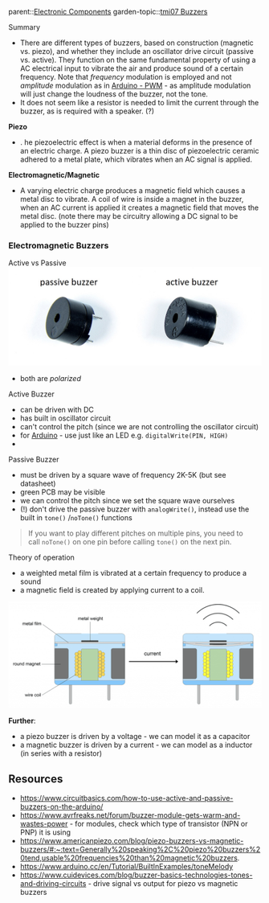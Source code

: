 parent::[Electronic Components](Electronic%20Components.md)
garden-topic::[tmi07 Buzzers](Personal%20Folders/that_marouk_ish/code/tmi07%20Buzzers.md)

Summary
- There are different types of buzzers, based on construction (magnetic vs. piezo), and whether they include an oscillator drive circuit (passive vs. active). They function on the same fundamental property of using a AC electrical input to vibrate the air and produce sound of a certain frequency. Note that _frequency_ modulation is employed and not _amplitude_ modulation as in [Arduino - PWM](Arduino%20-%20PWM.md) - as amplitude modulation will just change the loudness of the buzzer, not the tone.
- It does not seem like a resistor is needed to limit the current through the buzzer, as is required with a speaker. (?)

**Piezo**
- . he piezoelectric effect is when a material deforms in the presence of an electric charge. A piezo buzzer is a thin disc of piezoelectric ceramic adhered to a metal plate, which vibrates when an AC signal is applied.

**Electromagnetic/Magnetic**
- A varying electric charge produces a magnetic field which causes a metal disc to vibrate. A coil of wire is inside a magnet in the buzzer, when an AC current is applied it creates a magnetic field that moves the metal disc. (note there may be circuitry allowing a DC signal to be applied to the buzzer pins)

### Electromagnetic Buzzers

Active vs Passive
![](Pasted%20image%2020221007132507.png)
- both are _polarized_

Active Buzzer
- can be driven with DC 
- has built in oscillator circuit 
- can't control the pitch (since we are not controlling the oscillator circuit)
- for [Arduino](Arduino.md) - use just like an LED e.g. `digitalWrite(PIN, HIGH)`
- 


Passive Buzzer
- must be driven by a square wave of frequency 2K-5K (but see datasheet)
- green PCB may be visible
- we can control the pitch since we set the square wave ourselves
- (!) don't drive the passive buzzer with `analogWrite()`, instead use the built in `tone()` /`noTone()` functions

> If you want to play different pitches on multiple pins, you need to call `noTone()` on one pin before calling `tone()` on the next pin.

Theory of operation
- a weighted metal film is vibrated at a certain frequency to produce a sound 
- a magnetic field is created by applying current to a coil.


![](Pasted%20image%2020221007132552.png)

**Further**:
- a piezo buzzer is driven by a voltage - we can model it as a capacitor
- a magnetic buzzer is driven by a current - we can model as a inductor (in series with a resistor)

## Resources
- https://www.circuitbasics.com/how-to-use-active-and-passive-buzzers-on-the-arduino/
- https://www.avrfreaks.net/forum/buzzer-module-gets-warm-and-wastes-power - for modules, check which type of transistor (NPN or PNP) it is using
- https://www.americanpiezo.com/blog/piezo-buzzers-vs-magnetic-buzzers/#:~:text=Generally%20speaking%2C%20piezo%20buzzers%20tend,usable%20frequencies%20than%20magnetic%20buzzers.
- https://www.arduino.cc/en/Tutorial/BuiltInExamples/toneMelody 
- https://www.cuidevices.com/blog/buzzer-basics-technologies-tones-and-driving-circuits - drive signal vs output for piezo vs magnetic buzzers